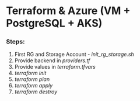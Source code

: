 # Terraform & Azure (VM + PostgreSQL + AKS)

### Steps:
1. First RG and Storage Account - _init_rg_storage.sh_
1. Provide backend in _providers.tf_
1. Provide values in _terraform.tfvars_
1. _terraform init_
1. _terraform plan_
1. _terraform apply_
1. _terraform destroy_
